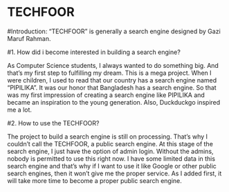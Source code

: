 # TECHFOOR

#Introduction: “TECHFOOR” is generally a search engine designed by Gazi Maruf Rahman. 

#1. How did i become interested in building a search engine?

As Computer Science students, I always wanted to do something big. And that’s my first step to fulfilling my dream. This is a mega project. When I  were children, I used to read that our country has a search engine named “PIPILIKA”. It was our honor that Bangladesh has a search engine. So that was my first impression of creating a search engine like PIPILIKA and became an inspiration to the young generation. Also, Duckduckgo inspired me a lot.

#2. How to use the TECHFOOR?
	
The project to build a search engine is still on processing. That’s why I couldn’t call the TECHFOOR, a public search engine. At this stage of the search engine, I just have the option of admin login. Without the admins, nobody is permitted to use this right now. I have some limited data in this search engine and that’s why if I want to use it like Google or other public search engines, then it won’t give me the proper service. As I added first, it will take more time to become a proper public search engine.
